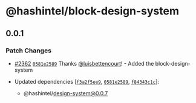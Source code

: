 # @hashintel/block-design-system

## 0.0.1

### Patch Changes

- [#2362](https://github.com/hashintel/hash/pull/2362) [`0581e2589`](https://github.com/hashintel/hash/commit/0581e258954552e4ad5a677ef1fa94e386e820ca) Thanks [@luisbettencourt](https://github.com/luisbettencourt)! - Added the block-design-system

- Updated dependencies [[`f3a2f5ee9`](https://github.com/hashintel/hash/commit/f3a2f5ee9c25a3c7fead39453a76e3b93438aa17), [`0581e2589`](https://github.com/hashintel/hash/commit/0581e258954552e4ad5a677ef1fa94e386e820ca), [`f84343c1c`](https://github.com/hashintel/hash/commit/f84343c1c5c1522b4799ebe0f2c1ba9ebcbad8eb)]:
  - @hashintel/design-system@0.0.7
